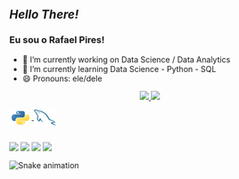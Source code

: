 ## *_Hello There!_*

### Eu sou o Rafael Pires!

- 🔭 I’m currently working on Data Science / Data Analytics
- 🌱 I’m currently learning Data Science - Python - SQL
- 😄 Pronouns: ele/dele

<div align="center">
  <a href="https://github.com/rafapires07">
  <img height="180em" src="https://github-readme-stats.vercel.app/api?username=rafapires07&show_icons=true&theme=tokyonight&include_all_commits=true&count_private=true"/>
  <img height="180em" src="https://github-readme-stats.vercel.app/api/top-langs/?username=rafapires07&layout=compact&langs_count=7&theme=tokyonight"/>
    
<p></p>
  
</div>
  <img align="center" alt="Python" height="30" width="40" src="https://raw.githubusercontent.com/devicons/devicon/master/icons/python/python-original.svg">
  <img align="center" alt="SQL" height="30" width="40" src="https://raw.githubusercontent.com/devicons/devicon/master/icons/mysql/mysql-original.svg">
</div>

##

<div> 
  <a href="https://medium.com/@rafaelreispires" target="_blank"><img src="https://img.shields.io/badge/Medium-12100E?style=for-the-badge&logo=medium&logoColor=white" target="_blank"></a>
  <a href="https://www.instagram.com/rafa.rpires/" target="_blank"><img src="https://img.shields.io/badge/-Instagram-%23E4405F?style=for-the-badge&logo=instagram&logoColor=white" target="_blank"></a>
  <a href = "mailto:rafaelreispires@yahoo.com"><img src="https://img.shields.io/badge/-Gmail-%23333?style=for-the-badge&logo=gmail&logoColor=white" target="_blank"></a>
  <a href="https://www.linkedin.com/in/rafaelreispires/" target="_blank"><img src="https://img.shields.io/badge/-LinkedIn-%230077B5?style=for-the-badge&logo=linkedin&logoColor=white" target="_blank"></a> 
 
  ![Snake animation](https://github.com/rafapires07/rafapires07/blob/output/github-contribution-grid-snake.svg)
 
</div>
